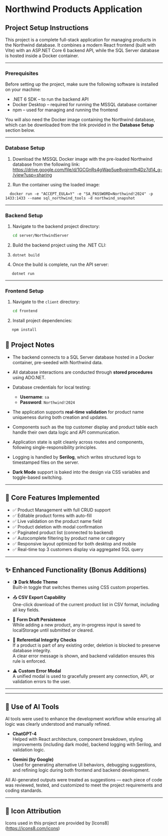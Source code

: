 # Northwind Products Application

## Project Setup Instructions

This project is a complete full-stack application for managing products in the Northwind database. It combines a modern React frontend (built with Vite) with an ASP.NET Core 6 backend API, while the SQL Server database is hosted inside a Docker container.

---

### Prerequisites

Before setting up the project, make sure the following software is installed on your machine:

- .NET 6 SDK – to run the backend API
- Docker Desktop – required for running the MSSQL database container
- npm – used for managing and running the frontend

You will also need the Docker image containing the Northwind database, which can be downloaded from the link provided in the **Database Setup** section below.

---

### Database Setup

1. Download the MSSQL Docker image with the pre-loaded Northwind database from the following link:  
  https://drive.google.com/file/d/1GCGnRs4gWap5ue8vqjrmfh4Dz7d14_g-/view?usp=sharing

2. Run the container using the loaded image:
```
  docker run -e "ACCEPT_EULA=Y" -e "SA_PASSWORD=Northwind!2024" -p 1433:1433 --name sql_northwind_tools -d northwind_snapshot
```
---

### Backend Setup

1. Navigate to the backend project directory:
   ```sh
   cd server/NorthwindServer
2. Build the backend project using the .NET CLI:
3. ```
   dotnet build
   ```
4. Once the build is complete, run the API server:
```
   dotnet run
```
---

### Frontend Setup

1. Navigate to the `client` directory:
   ```sh
   cd frontend
   ```
2. Install project dependencies:
```
   npm install
```

## 🧠 Project Notes

- The backend connects to a SQL Server database hosted in a Docker container, pre-seeded with Northwind data.
- All database interactions are conducted through **stored procedures** using ADO.NET.
- Database credentials for local testing:
  - **Username**: `sa`
  - **Password**: `Northwind!2024`

- The application supports **real-time validation** for product name uniqueness during both creation and updates.
- Components such as the top customer display and product table each handle their own data logic and API communication.
- Application state is split cleanly across routes and components, following single-responsibility principles.
- Logging is handled by **Serilog**, which writes structured logs to timestamped files on the server.
- **Dark Mode** support is baked into the design via CSS variables and toggle-based switching.

---

## 🧩 Core Features Implemented

- ✅ Product Management with full CRUD support
- ✅ Editable product forms with auto-fill
- ✅ Live validation on the product name field
- ✅ Product deletion with modal confirmation
- ✅ Paginated product list (connected to backend)
- ✅ Autocomplete filtering by product name or category
- ✅ Responsive layout optimized for both desktop and mobile
- ✅ Real-time top 3 customers display via aggregated SQL query

---

## ✨ Enhanced Functionality (Bonus Additions)

- 🌗 **Dark Mode Theme**  
  Built-in toggle that switches themes using CSS custom properties.

- 📤 **CSV Export Capability**  
  One-click download of the current product list in CSV format, including all key fields.

- 💾 **Form Draft Persistence**  
  While adding a new product, any in-progress input is saved to localStorage until submitted or cleared.

- 🛑 **Referential Integrity Checks**  
  If a product is part of any existing order, deletion is blocked to preserve database integrity.  
  A clear error message is shown, and backend validation ensures this rule is enforced.

- ⚠️ **Custom Error Modal**  
  A unified modal is used to gracefully present any connection, API, or validation errors to the user.

---

---

## 🤖 Use of AI Tools

AI tools were used to enhance the development workflow while ensuring all logic was clearly understood and manually refined.

- **ChatGPT-4**  
  Helped with React architecture, component breakdown, styling improvements (including dark mode), backend logging with Serilog, and validation logic.

- **Gemini (by Google)**  
  Used for generating alternative UI behaviors, debugging suggestions, and refining logic during both frontend and backend development.

All AI-generated outputs were treated as suggestions — each piece of code was reviewed, tested, and customized to meet the project requirements and coding standards.

---

## 🎨 Icon Attribution

Icons used in this project are provided by [Icons8] (https://icons8.com/icons)

